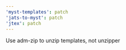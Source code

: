 ```yaml
---
'myst-templates': patch
'jats-to-myst': patch
'jtex': patch
---
```


Use adm-zip to unzip templates, not unzipper

